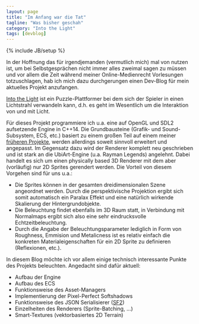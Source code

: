 ```yaml
---
layout: page
title: "Im Anfang war die Tat"
tagline: "Was bisher geschah"
category: "Into the Light"
tags: [devblog]
---
```

{% include JB/setup %}

In der Hoffnung das für irgendjemanden (vermutlich mich) mal von nutzen ist, um bei Selbstgesprächen nicht immer alles zweimal sagen zu müssen und vor allem die Zeit während meiner Online-Medienrecht Vorlesungen totzuschlagen, hab ich mich dazu durchgerungen einen Dev-Blog für mein aktuelles Projekt anzufangen.

[Into the Light](http://lowkey42.github.io/teamproject) ist ein Puzzle-Plattformer bei dem sich der Spieler in einen Lichtstrahl verwandeln kann, d.h. es geht im Wesentlich um die Interaktion von und mit Licht.

Für dieses Projekt programmiere ich u.a. eine auf OpenGL und SDL2 aufsetzende Engine in C++14. Die Grundbausteine (Grafik- und Sound-Subsystem, ECS, etc.) basiert zu einem großen Teil auf einem meiner [früheren Projekte](https://github.com/lowkey42/medienprojekt), werden allerdings soweit sinnvoll erweitert und angepasst. Im Gegensatz dazu wird der Renderer komplett neu geschrieben und ist stark an die UbiArt-Engine (u.a. Rayman Legends) angelehnt. Dabei handelt es sich um einen physically based 3D Renderer mit dem aber (vorläufig) nur 2D Sprites gerendert werden. Die Vorteil von diesem Vorgehen sind für uns u.a.:

- Die Sprites können in der gesamten dreidimensionalen Szene angeordnet werden. Durch die perspektivische Projektion ergibt sich somit automatisch ein Paralax Effekt und eine natürlich wirkende Skalierung der Hintergrundobjekte.
- Die Beleuchtung findet ebenfalls im 3D Raum statt, in Verbindung mit Normalmaps ergibt sich also eine sehr eindrucksvolle Echtzeitbeleuchtung.
- Durch die Angabe der Beleuchtungsparameter lediglich in Form von Roughness, Emmision und Metalicness ist es relativ einfach die konkreten Materialeigenschaften für ein 2D Sprite zu definieren (Reflexionen, etc.).


In diesem Blog möchte ich vor allem einige technisch interessante Punkte des Projekts beleuchten. Angedacht sind dafür aktuell:

 - Aufbau der Engine
 - Aufbau des ECS
 - Funktionsweise des Asset-Managers
 - Implementierung der Pixel-Perfect Softshadows
 - Funktionsweise des JSON Serialisierer ([SF2](https://github.com/lowkey42/sf2))
 - Einzelheiten des Renderers (Sprite-Batching, ...)
 - Smart-Textures (vektorbasiertes 2D Terrain)
 
 

